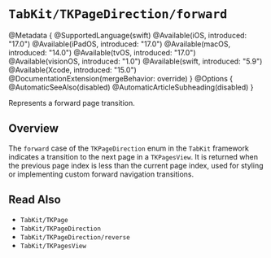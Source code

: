 # ``TabKit/TKPageDirection/forward``

@Metadata {
    @SupportedLanguage(swift)
    @Available(iOS, introduced: "17.0")
    @Available(iPadOS, introduced: "17.0")
    @Available(macOS, introduced: "14.0")
    @Available(tvOS, introduced: "17.0")
    @Available(visionOS, introduced: "1.0")
    @Available(swift, introduced: "5.9")
    @Available(Xcode, introduced: "15.0")
    @DocumentationExtension(mergeBehavior: override)
}
@Options {
    @AutomaticSeeAlso(disabled)
    @AutomaticArticleSubheading(disabled)
}

Represents a forward page transition.

## Overview

The `forward` case of the ``TKPageDirection`` enum in the `TabKit` framework indicates a transition to the next page in a ``TKPagesView``. It is returned when the previous page index is less than the current page index, used for styling or implementing custom forward navigation transitions.

## Read Also
- ``TabKit/TKPage``
- ``TabKit/TKPageDirection``
- ``TabKit/TKPageDirection/reverse``
- ``TabKit/TKPagesView``
